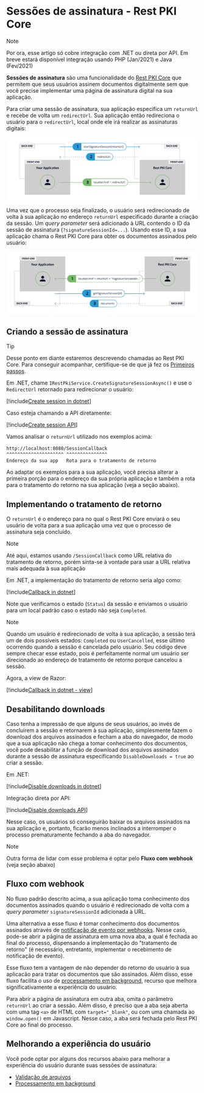 ﻿# Sessões de assinatura - Rest PKI Core

> [!NOTE]
> Por ora, esse artigo só cobre integração com .NET ou direta por API. Em breve estará disponível integração usando PHP (Jan/2021) e Java (Fev/2021)

**Sessões de assinatura** são uma funcionalidade do [Rest PKI Core](../../index.md) que permitem que seus usuários assinem documentos digitalmente sem que você
precise implementar uma página de assinatura digital na sua aplicação.

Para criar uma sessão de assinatura, sua aplicação especifica um `returnUrl` e recebe de volta um `redirectUrl`. Sua aplicação então redireciona o usuário para o
`redirectUrl`, local onde ele irá realizar as assinaturas digitais:

![Signature session start](../../../../../../images/rest-pki/signature-session-start.png)

Uma vez que o processo seja finalizado, o usuário será redirecionado de volta à sua aplicação no endereço `returnUrl` especificado durante a criação da sessão. Um
*query parameter* será adicionado à URL contendo o ID da sessão de assinatura (`?signatureSessionId=...`). Usando esse ID, a sua aplicação chama o Rest PKI Core para
obter os documentos assinados pelo usuário:

![Signature session end](../../../../../../images/rest-pki/signature-session-end.png)

## Criando a sessão de assinatura

> [!TIP]
> Desse ponto em diante estaremos descrevendo chamadas ao Rest PKI Core. Para conseguir acompanhar, certifique-se de que já fez os [Primeiros passos](get-started.md).

Em .NET, chame `IRestPkiService.CreateSignatureSessionAsync()` e use o `RedirectUrl` retornado para redirecionar o usuário:

[!include[Create session in dotnet](../../../../../../includes/rest-pki/core/signature-sessions/create-dotnet.md)]

Caso esteja chamando a API diretamente:

[!include[Create session API](../../../../../../includes/rest-pki/core/signature-sessions/create-api.md)]

Vamos analisar o `returnUrl` utilizado nos exemplos acima:

```plaintext
http://localhost:8080/SessionCallback
^^^^^^^^^^^^^^^^^^^^^ ^^^^^^^^^^^^^^^
Endereço da sua app   Rota para o tratamento de retorno
```

Ao adaptar os exemplos para a sua aplicação, você precisa alterar a primeira porção para o endereço da sua própria aplicação e também a rota para o tratamento do
retorno na sua aplicação (veja a seção abaixo).

## Implementando o tratamento de retorno

O `returnUrl` é o endereço para no qual o Rest PKI Core enviará o seu usuário de volta para a sua aplicação uma vez que o processo de assinatura seja concluído.

> [!NOTE]
> Até aqui, estamos usando `/SessionCallback` como URL relativa do tratamento de retorno, porém sinta-se à vontade para usar a URL relativa mais adequada à sua
> aplicação

Em .NET, a implementação do tratamento de retorno seria algo como:

[!include[Callback in dotnet](../../../../../../includes/rest-pki/core/signature-sessions/callback-dotnet.md)]

Note que verificamos o estado (`Status`) da sessão e enviamos o usuário para um local padrão caso o estado não seja `Completed`.

> [!NOTE]
> Quando um usuário é redirecionado de volta à sua aplicação, a sessão terá um de dois possíveis estados: `Completed` ou `UserCancelled`, esse último ocorrendo quando a
> sessão é cancelada pelo usuário. Seu código deve sempre checar esse estado, pois é perfeitamente normal um usuário ser direcionado ao endereço de tratamento de
> retorno porque cancelou a sessão.

Agora, a view de Razor:

[!include[Callback in dotnet - view](../../../../../../includes/rest-pki/core/signature-sessions/callback-dotnet-view.md)]

## Desabilitando downloads

Caso tenha a impressão de que alguns de seus usuários, ao invés de concluirem a sessão e retornarem à sua aplicação, simplesmente fazem o download dos arquivos
assinados e fecham a aba do navegador, de modo que a sua aplicação não chega a tomar conhecimento dos documentos, você pode desabilitar a função de download dos
arquivos assinados durante a sessão de assinatura especificando `DisableDownloads = true` ao criar a sessão.

Em .NET:

[!include[Disable downloads in dotnet](../../../../../../includes/rest-pki/core/signature-sessions/disable-downloads-dotnet.md)]

Integração direta por API:

[!include[Disable downloads API](../../../../../../includes/rest-pki/core/signature-sessions/disable-downloads-api.md)]

Nesse caso, os usuários só conseguirão baixar os arquivos assinados na sua aplicação e, portanto, ficarão menos inclinados a interromper o processo prematuramente
fechando a aba do navegador.

> [!NOTE]
> Outra forma de lidar com esse problema é optar pelo **Fluxo com webhook** (veja seção abaixo)

<a name="webhook-flow" />

## Fluxo com webhook

No fluxo padrão descrito acima, a sua aplicação toma conhecimento dos documentos assinados quando o usuário é redirecionado de volta com a *query parameter*
`signatureSessionId` adicionada à URL.

Uma alternativa a esse fluxo é tomar conhecimento dos documentos assinados através de [notificação de evento por webhooks](../webhook.md). Nesse caso, pode-se
abrir a página de assinatura em uma nova aba, a qual é fechada ao final do processo, dispensando a implementação do "tratamento de retorno" (é necessário, entretanto,
implementar o recebimento de notificação de evento).

Esse fluxo tem a vantagem de não depender do retorno do usuário à sua aplicacão para tratar os documentos que são assinados. Além disso, esse fluxo facilita
o uso de [processamento em background](background-processing.md), recurso que melhora significativamente a experiência do usuário.

Para abrir a página de assinatura em outra aba, omita o parâmetro `returnUrl` ao criar a sessão. Além disso, é preciso que a aba seja aberta com uma tag `<a>`
de HTML com `target="_blank"`, ou com uma chamada ao `window.open()` em Javascript. Nesse caso, a aba será fechada pelo Rest PKI Core ao final do processo.

## Melhorando a experiência do usuário

Você pode optar por alguns dos recursos abaixo para melhorar a experiência do usuário durante suas sessões de assinatura:

* [Validação de arquivos](file-validation.md)
* [Processamento em background](background-processing.md)
